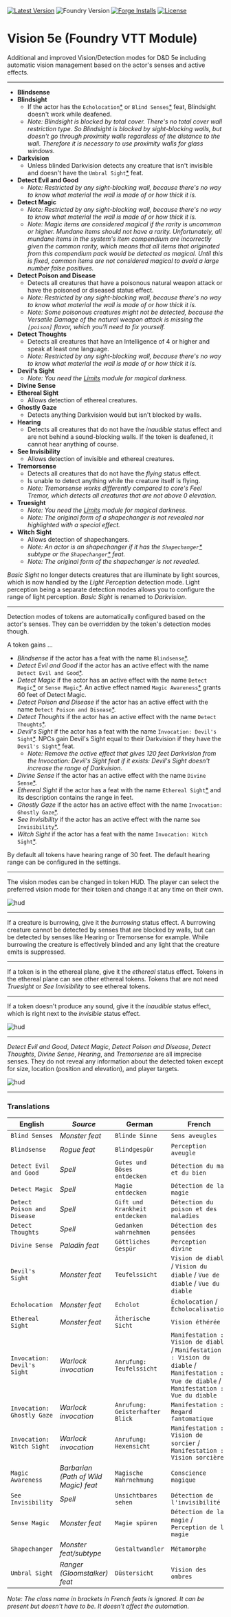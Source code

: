 [![Latest Version](https://img.shields.io/github/v/release/dev7355608/vision-5e?display_name=tag&sort=semver&label=Latest%20Version)](https://github.com/dev7355608/vision-5e/releases/latest)
![Foundry Version](https://img.shields.io/endpoint?url=https://foundryshields.com/version?url=https%3A%2F%2Fraw.githubusercontent.com%2Fdev7355608%2Fvision-5e%2Fmain%2Fmodule.json)
[![Forge Installs](https://img.shields.io/badge/dynamic/json?label=Forge%20Installs&query=package.installs&suffix=%25&url=https%3A%2F%2Fforge-vtt.com%2Fapi%2Fbazaar%2Fpackage%2Fvision-5e&colorB=blueviolet)](https://forge-vtt.com/bazaar#package=vision-5e)
[![License](https://img.shields.io/github/license/dev7355608/vision-5e?label=License)](LICENSE)

# Vision 5e (Foundry VTT Module)

Additional and improved Vision/Detection modes for D&D 5e including automatic vision management based on the actor's senses and active effects.

---

- **Blindsense**
- **Blindsight**
  - If the actor has the `Echolocation`[\*](#translations) or `Blind Senses`[\*](#translations) feat, Blindsight doesn't work while deafened.
  - _Note: Blindsight is blocked by total cover. There's no total cover wall restriction type. So Blindsight is blocked by sight-blocking walls, but doesn't go through proximity walls regardless of the distance to the wall. Therefore it is necessary to use proximity walls for glass windows._
- **Darkvision**
  - Unless blinded Darkvision detects any creature that isn't invisible and doesn't have the `Umbral Sight`[\*](#translations) feat.
- **Detect Evil and Good**
  - _Note: Restricted by any sight-blocking wall, because there's no way to know what material the wall is made of or how thick it is._
- **Detect Magic**
  - _Note: Restricted by any sight-blocking wall, because there's no way to know what material the wall is made of or how thick it is._
  - _Note: Magic items are considered magical if the rarity is uncommon or higher. Mundane items should not have a rarity. Unfortunately, all mundane items in the system's item compendium are incorrectly given the common rarity, which means that all items that originated from this compendium pack would be detected as magical. Until this is fixed, common items are not considered magical to avoid a large number false positives._
- **Detect Poison and Disease**
  - Detects all creatures that have a poisonous natural weapon attack or have the poisoned or diseased status effect.
  - _Note: Restricted by any sight-blocking wall, because there's no way to know what material the wall is made of or how thick it is._
  - _Note: Some poisonous creatures might not be detected, because the Versatile Damage of the natural weapon attack is missing the `[poison]` flavor, which you'll need to fix yourself._
- **Detect Thoughts**
  - Detects all creatures that have an Intelligence of 4 or higher and speak at least one language.
  - _Note: Restricted by any sight-blocking wall, because there's no way to know what material the wall is made of or how thick it is._
- **Devil's Sight**
  - _Note: You need the [Limits](https://github.com/dev7355608/limits) module for magical darkness._
- **Divine Sense**
- **Ethereal Sight**
  - Allows detection of ethereal creatures.
- **Ghostly Gaze**
  - Detects anything Darkvision would but isn't blocked by walls.
- **Hearing**
  - Detects all creatures that do not have the _inaudible_ status effect and are not behind a sound-blocking walls. If the token is deafened, it cannot hear anything of course.
- **See Invisibility**
  - Allows detection of invisible and ethereal creatures.
- **Tremorsense**
  - Detects all creatures that do not have the _flying_ status effect.
  - Is unable to detect anything while the creature itself is flying.
  - _Note: Tremorsense works differently compared to core's Feel Tremor, which detects all creatures that are not above 0 elevation._
- **Truesight**
  - _Note: You need the [Limits](https://github.com/dev7355608/limits) module for magical darkness._
  - _Note: The original form of a shapechanger is not revealed nor highlighted with a special effect._
- **Witch Sight**
  - Allows detection of shapechangers.
  - _Note: An actor is an shapechanger if it has the `Shapechanger`[\*](#translations) subtype or the `Shapechanger`[\*](#translations) feat._
  - _Note: The original form of the shapechanger is not revealed._

_Basic Sight_ no longer detects creatures that are illuminate by light sources, which is now handled by the _Light Perception_ detection mode. Light perception being a separate detection modes allows you to configure the range of light perception. _Basic Sight_ is renamed to _Darkvision_.

---

Detection modes of tokens are automatically configured based on the actor's senses. They can be overridden by the token's detection modes though.

A token gains ...

- _Blindsense_ if the actor has a feat with the name `Blindsense`[\*](#translations).
- _Detect Evil and Good_ if the actor has an active effect with the name `Detect Evil and Good`[\*](#translations).
- _Detect Magic_ if the actor has an active effect with the name `Detect Magic`[\*](#translations) or `Sense Magic`[\*](#translations). An active effect named `Magic Awareness`[\*](#translations) grants 60 feet of Detect Magic.
- _Detect Poison and Disease_ if the actor has an active effect with the name `Detect Poison and Disease`[\*](#translations).
- _Detect Thoughts_ if the actor has an active effect with the name `Detect Thoughts`[\*](#translations).
- _Devil's Sight_ if the actor has a feat with the name `Invocation: Devil's Sight`[\*](#translations). NPCs gain Devil's Sight equal to their Darkvision if they have the `Devil's Sight`[\*](#translations) feat.
  - _Note: Remove the active effect that gives 120 feet Darkvision from the *Invocation: Devil's Sight* feat if it exists: Devil's Sight doesn't increase the range of Darkvision._
- _Divine Sense_ if the actor has an active effect with the name `Divine Sense`[\*](#translations).
- _Ethereal Sight_ if the actor has a feat with the name `Ethereal Sight`[\*](#translations) and its description contains the range in feet.
- _Ghostly Gaze_ if the actor has an active effect with the name `Invocation: Ghostly Gaze`[\*](#translations).
- _See Invisibility_ if the actor has an active effect with the name `See Invisibility`[\*](#translations).
- _Witch Sight_ if the actor has a feat with the name `Invocation: Witch Sight`[\*](#translations).

By default all tokens have hearing range of 30 feet. The default hearing range can be configured in the settings.

---

The vision modes can be changed in token HUD. The player can select the preferred vision mode for their token and change it at any time on their own.

![hud](images/hud.png)

---

If a creature is burrowing, give it the _burrowing_ status effect. A burrowing creature cannot be detected by senses that are blocked by walls, but can be detected by senses like Hearing or Tremorsense for example. While burrowing the creature is effectively blinded and any light that the creature emits is suppressed.

---

If a token is in the ethereal plane, give it the _ethereal_ status effect. Tokens in the ethereal plane can see other ethereal tokens. Tokens that are not need _Truesight_ or _See Invisibility_ to see ethereal tokens.

---

If a token doesn't produce any sound, give it the _inaudible_ status effect, which is right next to the _invisible_ status effect.

![hud](images/inaudible.png)

---

_Detect Evil and Good_, _Detect Magic_, _Detect Poison and Disease_, _Detect Thoughts_, _Divine Sense_, _Hearing_, and _Tremorsense_ are all imprecise senses. They do not reveal any information about the detected token except for size, location (position and elevation), and player targets.

![hud](images/imprecise.gif)

---

### Translations

| English                     | _Source_                              | German                          | French                                                                                                                                      |
| --------------------------- | ------------------------------------- | ------------------------------- | ------------------------------------------------------------------------------------------------------------------------------------------- |
| `Blind Senses`              | _Monster feat_                        | `Blinde Sinne`                  | `Sens aveugles`                                                                                                                             |
| `Blindsense`                | _Rogue feat_                          | `Blindgespür`                   | `Perception aveugle`                                                                                                                        |
| `Detect Evil and Good`      | _Spell_                               | `Gutes und Böses entdecken`     | `Détection du mal et du bien`                                                                                                               |
| `Detect Magic`              | _Spell_                               | `Magie entdecken`               | `Détection de la magie`                                                                                                                     |
| `Detect Poison and Disease` | _Spell_                               | `Gift und Krankheit entdecken`  | `Détection du poison et des maladies`                                                                                                       |
| `Detect Thoughts`           | _Spell_                               | `Gedanken wahrnehmen`           | `Détection des pensées`                                                                                                                     |
| `Divine Sense`              | _Paladin feat_                        | `Göttliches Gespür`             | `Perception divine`                                                                                                                         |
| `Devil's Sight`             | _Monster feat_                        | `Teufelssicht`                  | `Vision de diable` / `Vision du diable` / `Vue de diable` / `Vue du diable`                                                                 |
| `Echolocation`              | _Monster feat_                        | `Echolot`                       | `Écholocation` / `Écholocalisation`                                                                                                         |
| `Ethereal Sight`            | _Monster feat_                        | `Ätherische Sicht`              | `Vision éthérée`                                                                                                                            |
| `Invocation: Devil's Sight` | _Warlock invocation_                  | `Anrufung: Teufelssicht`        | `Manifestation : Vision de diable` / `Manifestation : Vision du diable` / `Manifestation : Vue de diable` / `Manifestation : Vue du diable` |
| `Invocation: Ghostly Gaze`  | _Warlock invocation_                  | `Anrufung: Geisterhafter Blick` | `Manifestation : Regard fantomatique`                                                                                                       |
| `Invocation: Witch Sight`   | _Warlock invocation_                  | `Anrufung: Hexensicht`          | `Manifestation : Vision de sorcier` / `Manifestation : Vision sorcière`                                                                     |
| `Magic Awareness`           | _Barbarian (Path of Wild Magic) feat_ | `Magische Wahrnehmung`          | `Conscience magique`                                                                                                                        |
| `See Invisibility`          | _Spell_                               | `Unsichtbares sehen`            | `Détection de l'invisibilité`                                                                                                               |
| `Sense Magic`               | _Monster feat_                        | `Magie spüren`                  | `Détection de la magie` / `Perception de la magie`                                                                                          |
| `Shapechanger`              | _Monster feat/subtype_                | `Gestaltwandler`                | `Métamorphe`                                                                                                                                |
| `Umbral Sight`              | _Ranger (Gloomstalker) feat_          | `Düstersicht`                   | `Vision des ombres`                                                                                                                         |

_Note: The class name in brackets in French feats is ignored. It can be present but doesn't have to be. It doesn't affect the automation._
